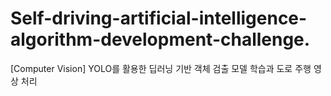 # Self-driving-artificial-intelligence-algorithm-development-challenge.
[Computer Vision] YOLO를 활용한 딥러닝 기반 객체 검출 모델 학습과 도로 주행 영상 처리
